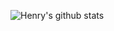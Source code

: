 ![Henry's github stats](https://github-readme-stats.vercel.app/api?username=Henrymarks1&count_private=trueshow_icons=true?theme=radical)


